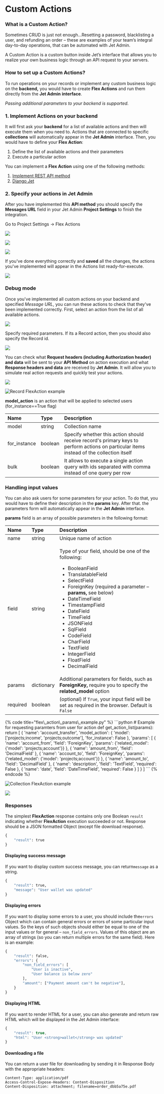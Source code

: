 # Custom Actions

### What is a Custom Action?

Sometimes CRUD is just not enough...Resetting a password, blacklisting a user, and refunding an order – these are examples of your team’s integral day-to-day operations, that can be automated with Jet Admin.

A Custom Action is a custom button inside Jet’s interface that allows you to realize your own business logic through an API request to your servers.

### How to set up a Custom Actions?

To run operations on your records or implement any custom business logic on the **backend,** you would have to create **Flex Actions** and run them directly from the **Jet Admin** **interface**. 

_Passing additional parameters to your backend is supported._



### 1. Implement Actions on your backend

It will first ask your **backend** for a list of available actions and then will execute them when you need to. Actions that are connected to specific **collections** will automatically appear in the **Jet Admin** interface. Then, you would have to define your **Flex Action**:

1. Define the list of available actions and their parameters
2. Execute a particular action

You can implement a **Flex Action** using one of the following methods:

1. [Implement REST API method](jet-bridge.md)
2. [Django Jet](jet-django.md)

### 2. Specify your actions in Jet Admin

After you have implemented this **API method** you should specify the **Messages URL** field in your Jet Admin **Project Settings** to finish the integration.

Go to Project Settings -&gt; Flex Actions

![](../../.gitbook/assets/image%20%28179%29.png)

![](../../.gitbook/assets/image%20%2877%29.png)

![](../../.gitbook/assets/image%20%288%29.png)

If you've done everything correctly and **saved** all the changes, the actions you've implemented will appear in the Actions list ready-for-execute.

![](../../.gitbook/assets/image%20%28235%29.png)



### Debug mode

Once you've implemented all custom actions on your backend and specified _Message URL_, you can run these actions to check that they've been implemented correctly. First, select an action from the list of all available actions.

![](../../.gitbook/assets/image%20%28210%29.png)

Specify required parameters. If its a Record action, then you should also specify the Record id.

![](../../.gitbook/assets/image%20%283%29.png)

You can check what **Request headers \(including Authorization header\) and data** will be sent to your **API Method** on action execution and what **Response headers and data** are received by **Jet Admin**. It will allow you to simulate real action requests and quickly test your actions.

![](../../.gitbook/assets/image%20%2831%29.png)



![Record FlexAction example](../../.gitbook/assets/image%20%2862%29.png)

**model\_action** is an action that will be applied to selected users \(for\_instance==True flag\)

| Name | Type | Description |
| :--- | :--- | :--- |
|  model | string | Collection name |
| for\_instance | boolean | Specify whether this action should receive record's primary keys to perform actions on particular items instead of the collection itself |
| bulk | boolean | It allows to execute a single action query with ids separated with comma instead of one query per row |

####  <a id="handling-input-values"></a>

### Handling input values

You can also ask users for some parameters for your action. To do that, you would have to define their description in the **params** key. After that. the parameters form will automatically appear in the **Jet Admin** interface.

**params** field is an array of possible parameters in the following format:

<table>
  <thead>
    <tr>
      <th style="text-align:left">Name</th>
      <th style="text-align:left">Type</th>
      <th style="text-align:left">Description</th>
    </tr>
  </thead>
  <tbody>
    <tr>
      <td style="text-align:left">name</td>
      <td style="text-align:left">string</td>
      <td style="text-align:left">Unique name of action</td>
    </tr>
    <tr>
      <td style="text-align:left">field</td>
      <td style="text-align:left">string</td>
      <td style="text-align:left">
        <p>Type of your field, should be one of the following:</p>
        <ul>
          <li>BooleanField</li>
          <li>TranslatableField</li>
          <li>SelectField</li>
          <li>ForeignKey (required a parameter &#x2013; <b>params, </b>see below)</li>
          <li>DateTimeField</li>
          <li>TimestampField</li>
          <li>DateField</li>
          <li>TimeField</li>
          <li>JSONField</li>
          <li>SqlField</li>
          <li>CodeField</li>
          <li>CharField</li>
          <li>TextField</li>
          <li>IntegerField</li>
          <li>FloatField</li>
          <li>DecimalField</li>
        </ul>
      </td>
    </tr>
    <tr>
      <td style="text-align:left">params</td>
      <td style="text-align:left">dictionary</td>
      <td style="text-align:left">Additional parameters for fields, such as <b>ForeignKey,</b> require you
        to specify the <b>related_model</b> option</td>
    </tr>
    <tr>
      <td style="text-align:left">required</td>
      <td style="text-align:left">boolean</td>
      <td style="text-align:left">(optional) If <code>True</code>, your input field will be set as required
        in the browser. Default is <code>False</code>
      </td>
    </tr>
  </tbody>
</table>{% code title="flex\_action\_params\_example.py" %}
```python
# Example for requesting paramters from user for action
def get_action_list(params):
    return [
        {
            'name': 'account_transfer',
            'model_action': {
                'model': ['projects;income', 'projects;outcome'],
                'for_instance': False
            },
            'params': [
                {
                    'name': 'account_from',
                    'field': 'ForeignKey',
                    'params': {'related_model': {'model': 'projects;account'}}
                },
                {
                    'name': 'amount_from',
                    'field': 'DecimalField'
                },
                {
                    'name': 'account_to',
                    'field': 'ForeignKey',
                    'params': {'related_model': {'model': 'projects;account'}}
                },
                {
                    'name': 'amount_to',
                    'field': 'DecimalField'
                },
                {
                    'name': 'description',
                    'field': 'TextField',
                    'required': False
                },
                {
                    'name': 'date',
                    'field': 'DateTimeField',
                    'required': False
                }
            ]
        }
    ]
```
{% endcode %}

![Collection FlexAction example](../../.gitbook/assets/image%20%2855%29.png)

![](../../.gitbook/assets/image%20%28119%29.png)

### Responses

The simplest **FlexAction** response contains only one Boolean `result` indicating whether **FlexAction** execution succeeded or not. Response should be a JSON formatted Object \(except  file download response\).

```python
{
    "result": true
}
```

#### Displaying success message

If you want to display custom success message, you can return`message` as a string.

```python
{
    "result": true,
    "message": "User wallet was updated"
}
```

#### Displaying errors

If you want to display some errors to a user, you should include the`errors` Object which can contain general errors or errors of some particular input values. So the keys of such objects should either be equal to one of the input values or for general – `non_field_errors`. Values of this object are an array of strings \(so you can return multiple errors for the same field\). Here is an example:

```python
{
    "result": false,
    "errors": {
        "non_field_errors": [
            "User is inactive",
            "User balance is below zero"
        ],
        "amount": ["Payment amount can't be negative"],
    }
}
```

#### Displaying HTML

If you want to render HTML for a user, you can also generate and return raw HTML which will be displayed in the Jet Admin interface:

```javascript
{
    "result": true,
    "html": "User <strong>wallet</strong> was updated"
}
```

#### Downloading a file

You can return a user file for downloading by sending it in Response Body with the appropriate headers:

```http
Content-Type: application/pdf
Access-Control-Expose-Headers: Content-Disposition
Content-Disposition: attachment; filename=order_dbb5a75e.pdf
```

